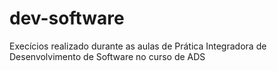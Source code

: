 # dev-software
Execícios realizado durante as aulas de Prática Integradora de Desenvolvimento de Software no curso de ADS
